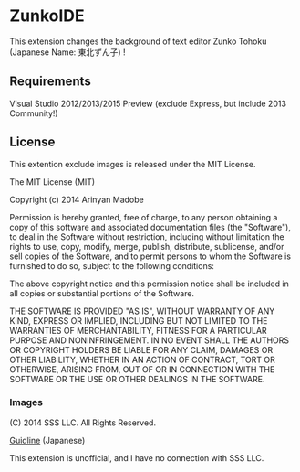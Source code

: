 ZunkoIDE
========
This extension changes the background of text editor Zunko Tohoku  (Japanese Name: 東北ずん子) !

## Requirements ##
Visual Studio 2012/2013/2015 Preview (exclude Express, but include 2013 Community!)

## License ##
This extention exclude images is released under the MIT License.

The MIT License (MIT)

Copyright (c) 2014 Arinyan Madobe

Permission is hereby granted, free of charge, to any person obtaining a copy
of this software and associated documentation files (the "Software"), to deal
in the Software without restriction, including without limitation the rights
to use, copy, modify, merge, publish, distribute, sublicense, and/or sell
copies of the Software, and to permit persons to whom the Software is
furnished to do so, subject to the following conditions:

The above copyright notice and this permission notice shall be included in
all copies or substantial portions of the Software.

THE SOFTWARE IS PROVIDED "AS IS", WITHOUT WARRANTY OF ANY KIND, EXPRESS OR
IMPLIED, INCLUDING BUT NOT LIMITED TO THE WARRANTIES OF MERCHANTABILITY,
FITNESS FOR A PARTICULAR PURPOSE AND NONINFRINGEMENT. IN NO EVENT SHALL THE
AUTHORS OR COPYRIGHT HOLDERS BE LIABLE FOR ANY CLAIM, DAMAGES OR OTHER
LIABILITY, WHETHER IN AN ACTION OF CONTRACT, TORT OR OTHERWISE, ARISING FROM,
OUT OF OR IN CONNECTION WITH THE SOFTWARE OR THE USE OR OTHER DEALINGS IN
THE SOFTWARE.

### Images ###
(C) 2014 SSS LLC. All Rights Reserved.

[Guidline](http://zunko.jp/guideline.html) (Japanese)

This extension is unofficial, and I have no connection with SSS LLC.
